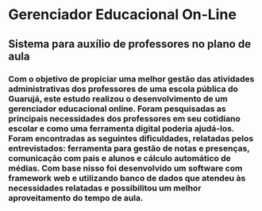 # Gerenciador Educacional On-Line

## Sistema para auxílio de professores no plano de aula

### Com o objetivo de propiciar uma melhor gestão das atividades administrativas dos professores de uma escola pública do Guarujá, este estudo realizou o desenvolvimento de um gerenciador educacional online. Foram pesquisadas as principais necessidades dos professores em seu cotidiano escolar e como uma ferramenta digital poderia ajudá-los. Foram encontradas as seguintes dificuldades, relatadas pelos entrevistados: ferramenta para gestão de notas e presenças, comunicação com pais e alunos e cálculo automático de médias. Com base nisso foi desenvolvido um software com framework web e utilizando banco de dados que atendeu às necessidades relatadas e possibilitou um melhor aproveitamento do tempo de aula.  
